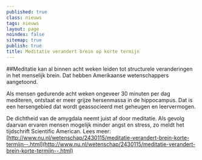 ```yaml
---
published: true
class: nieuws
tags: nieuws
layout: page
noindex: false
sitemap: true
publish: true
title: Meditatie verandert brein op korte termijn
---
```



##Meditatie kan al binnen acht weken leiden tot structurele veranderingen in het menselijk brein. Dat hebben Amerikaanse wetenschappers aangetoond.

Als mensen gedurende acht weken ongeveer 30 minuten per dag mediteren, ontstaat er meer grijze hersenmassa in de hippocampus. Dat is een hersengebied dat wordt geassocieerd met geheugen en leervermogen.

De dichtheid van de amygdala neemt juist af door meditatie. Als gevolg daarvan ervaren mensen mogelijk minder angst en stress, zo meldt het tijdschrift Scientific American. 
Lees meer: [http://www.nu.nl/wetenschap/2430115/meditatie-verandert-brein-korte-termijn--.html](http://www.nu.nl/wetenschap/2430115/meditatie-verandert-brein-korte-termijn--.html)
